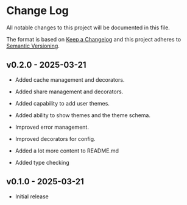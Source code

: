 # Change Log

All notable changes to this project will be documented in this file.

The format is based on [Keep a Changelog](http://keepachangelog.com/)
and this project adheres to [Semantic Versioning](http://semver.org/).

## v0.2.0 - 2025-03-21
* Added cache management and decorators.
* Added share management and decorators.
* Added capability to add user themes.
* Added ability to show themes and the theme schema.

* Improved error management.
* Improved decorators for config.

* Added a lot more content to README.md
* Added type checking

## v0.1.0 - 2025-03-21
* Initial release
